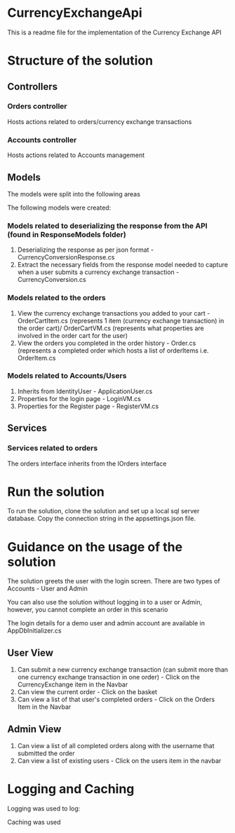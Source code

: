 # CurrencyExchangeApi

This is a readme file for the implementation of the Currency Exchange API

# Structure of the solution
## Controllers
### Orders controller
Hosts actions related to orders/currency exchange transactions
### Accounts controller
Hosts actions related to Accounts management

## Models
The models were split into the following areas 

The following models were created:

### Models related to deserializing the response from the API (found in ResponseModels folder)
1. Deserializing the response as per json format - CurrencyConversionResponse.cs
2. Extract the necessary fields from the response model needed to capture when a user submits a currency exchange transaction - CurrencyConversion.cs

### Models related to the orders
1. View the currency exchange transactions you added to your cart - OrderCartItem.cs (represents 1 item (currency exchange transaction) in the order cart)/ OrderCartVM.cs (represents what properties are involved in the order cart for the user)
2. View the orders you completed in the order history - Order.cs (represents a completed order which hosts a list of orderItems i.e. OrderItem.cs

### Models related to Accounts/Users
1. Inherits from IdentityUser - ApplicationUser.cs
2. Properties for the login page - LoginVM.cs
3. Properties for the Register page - RegisterVM.cs

## Services
### Services related to orders
The orders interface inherits from the IOrders interface

# Run the solution
To run the solution, clone the solution and set up a local sql server database. Copy the connection string in the appsettings.json file. 

# Guidance on the usage of the solution
The solution greets the user with the login screen. There are two types of Accounts - User and Admin

You can also use the solution without logging in to a user or Admin, however, you cannot complete an order in this scenario

The login details for a demo user and admin account are available in AppDbInitializer.cs

## User View
1. Can submit a new currency exchange transaction (can submit more than one currency exchange transaction in one order) - Click on the CurrencyExchange item in the Navbar
2. Can view the current order - Click on the basket
3. Can view a list of that user's completed orders - Click on the Orders Item in the Navbar

## Admin View
1. Can view a list of all completed orders along with the username that submitted the order
2. Can view a list of existing users - Click on the users item in the navbar

# Logging and Caching

Logging was used to log:

Caching was used 








